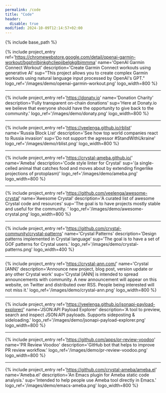 ```yaml
---
permalink: /code
title: "Code"
header:
  disable: true
modified: 2024-10-09T12:14:57+02:00
---
```


{% include base_path %}

{% include project_entry
  ref='https://chromewebstore.google.com/detail/openai-garmin-workout/bgphnlbjnkghcliepjibelgkglbjmmma'
  name='OpenAI Garmin Connect Workout'
  description='Create Garmin Connect workouts using generative AI'
  sup="This project allows you to create complex Garmin workouts using natural language input processed by OpenAI's GPT."
  logo_ref='/images/demo/openai-garmin-workout.png'
  logo_width=800
%}

<hr/>

{% include project_entry
  ref='https://donaty.io'
  name='Donation Charity'
  description='Fully transparent on-chain donations'
  sup='Here at Donaty.io we believe that everyone should have the opportunity to give back to the community.'
  logo_ref='/images/demo/donaty.png'
  logo_width=800
%}

<hr/>

{% include project_entry
  ref='https://veelenga.github.io/rblist'
  name='Russia Block List'
  description='See how top world companies react to Russia invasion'
  sup='Do not support the agressor #StandWithUkraine'
  logo_ref='/images/demo/rblist.png'
  logo_width=800
%}

<hr/>

{% include project_entry
  ref='https://crystal-ameba.github.io/'
  name='Ameba'
  description='Code style linter for Crystal'
  sup='(a single-celled animal that catches food and moves about by extending fingerlike projections of protoplasm)'
  logo_ref='/images/demo/ameba.png'
  logo_width=800
%}

<hr/>

{% include project_entry
  ref='https://github.com/veelenga/awesome-crystal'
  name='Awesome Crystal'
  description='A curated list of awesome Crystal code and resources'
  sup='The goal is to have projects mostly stable and useful for the community. '
  logo_ref='/images/demo/awesome-crystal.png'
  logo_width=800
%}

<hr/>

{% include project_entry
  ref='https://github.com/crystal-community/crystal-patterns'
  name='Crystal Patterns'
  description='Design patterns implemented in Crystal language'
  sup='The goal is to have a set of GOF patterns for Crystal users.'
  logo_ref='/images/demo/crystal-patterns.png'
  logo_width=400
%}

<hr/>

{% include project_entry
  ref='https://crystal-ann.com/'
  name='Crystal [ANN]'
  description='Announce new project, blog post, version update or any other Crystal work'
  sup='Crystal [ANN] is intended to spread announcements with community. A new announcement will appear on this website, on Twitter and distributed over RSS. People being interested will not miss it.'
  logo_ref='/images/demo/crystal-ann.png'
  logo_width=800
%}

<hr/>

{% include project_entry
  ref='https://veelenga.github.io/jsonapi-payload-explorer/'
  name='JSON:API Payload Explorer'
  description='A tool to preview, search and inspect JSON:API payloads. Supports sideposting & sideloading.'
  logo_ref='/images/demo/jsonapi-payload-explorer.png'
  logo_width=800
%}

<hr/>

{% include project_entry
  ref='https://github.com/apps/pr-review-voodoo'
  name='PR Review Voodoo'
  description='GitHub bot that helps to improve PR review workflow.'
  logo_ref='/images/demo/pr-review-voodoo.png'
  logo_width=800
%}

<hr/>

{% include project_entry
  ref='https://github.com/crystal-ameba/ameba.el'
  name='Ameba.el'
  description='An Emacs plugin for Ameba static code analysis.'
  sup='Intended to help people use Ameba tool directly in Emacs.'
  logo_ref='/images/demo/emacs-ameba.png'
  logo_width=800
%}
